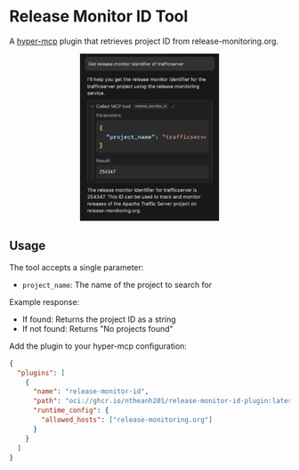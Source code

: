 # Release Monitor ID Tool

A [hyper-mcp](https://github.com/tuananh/hyper-mcp) plugin that retrieves project ID from release-monitoring.org.

<p align="center">
  <img src="./assets/release-monitor.png" style="height: 300px;">
</p>

## Usage

The tool accepts a single parameter:
- `project_name`: The name of the project to search for

Example response:
- If found: Returns the project ID as a string
- If not found: Returns "No projects found"

Add the plugin to your hyper-mcp configuration:
```json
{
  "plugins": [
    {
      "name": "release-monitor-id",
      "path": "oci://ghcr.io/ntheanh201/release-monitor-id-plugin:latest",
      "runtime_config": {
        "allowed_hosts": ["release-monitoring.org"]
      }
    }
  ]
}
```
